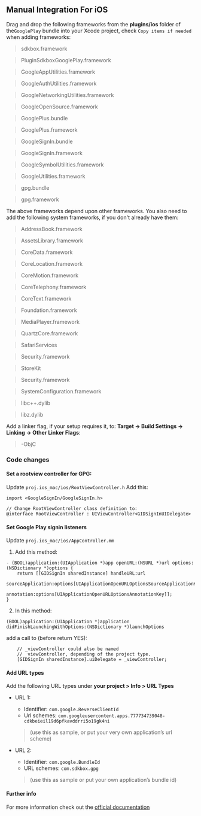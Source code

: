## Manual Integration For iOS
Drag and drop the following frameworks from the __plugins/ios__ folder of
the`GooglePlay` bundle into your Xcode project, check `Copy items if needed` when adding frameworks:

> sdkbox.framework

> PluginSdkboxGooglePlay.framework

> GoogleAppUtilities.framework

> GoogleAuthUtilities.framework

> GoogleNetworkingUtilities.framework

> GoogleOpenSource.framework

> GooglePlus.bundle

> GooglePlus.framework

> GoogleSignIn.bundle

> GoogleSignIn.framework

> GoogleSymbolUtilities.framework

> GoogleUtilities.framework

> gpg.bundle

> gpg.framework


The above frameworks depend upon other frameworks. You also need to add the
following system frameworks, if you don't already have them:

> AddressBook.framework

> AssetsLibrary.framework

> CoreData.framework

> CoreLocation.framework

> CoreMotion.framework

> CoreTelephony.framework

> CoreText.framework

> Foundation.framework

> MediaPlayer.framework

> QuartzCore.framework

> SafariServices

> Security.framework

> StoreKit

> Security.framework

> SystemConfiguration.framework

> libc++.dylib

> libz.dylib

Add a linker flag, if your setup requires it, to:
__Target -> Build Settings -> Linking -> Other Linker Flags__:

> -ObjC

### Code changes

#### Set a rootview controller for GPG:

Update `proj.ios_mac/ios/RootViewController.h`
Add this:

```
import <GoogleSignIn/GoogleSignIn.h>

// Change RootViewController class definition to:
@interface RootViewController : UIViewController<GIDSignInUIDelegate> 
```

#### Set Google Play signin listeners

Update `proj.ios_mac/ios/AppController.mm`

1. Add this method:

```
- (BOOL)application:(UIApplication *)app openURL:(NSURL *)url options:(NSDictionary *)options {
    return [[GIDSignIn sharedInstance] handleURL:url
                               sourceApplication:options[UIApplicationOpenURLOptionsSourceApplicationKey]
                                      annotation:options[UIApplicationOpenURLOptionsAnnotationKey]];
}
```

2. In this method: 
```
(BOOL)application:(UIApplication *)application didFinishLaunchingWithOptions:(NSDictionary *)launchOptions
```

add a call to (before return YES):

```
    // _viewController could also be named 
    //  viewController, depending of the project type.
    [GIDSignIn sharedInstance].uiDelegate = _viewController;
```

#### Add URL types

Add the following URL types under **your project > Info > URL Types**

+ URL 1:

    + Identifier: `com.google.ReverseClientId`
    + Url schemes: `com.googleusercontent.apps.777734739048-cdkbeieil19d6pfkavddrri5o19gk4ni`
    > (use this as sample, or put your very own application’s url scheme) 

+ URL 2:

    + Identifier: `com.google.BundleId`
    + URL schemes: `com.sdkbox.gpg`
    > (use this as sample or put your own application’s bundle id)
    
#### Further info

For more information check out the [official documentation](https://developers.google.com/games/services/cpp/gettingStartedIOS)